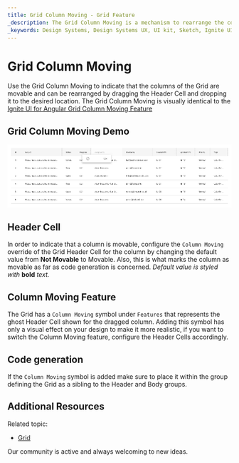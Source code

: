 ```yaml
---
title: Grid Column Moving - Grid Feature
_description: The Grid Column Moving is a mechanism to rearrange the columns of the Grid.
_keywords: Design Systems, Design Systems UX, UI kit, Sketch, Ignite UI for Angular, Sketch to Angular, Sketch to Angular, Angular, Angular Design System, Export code from Sketch, Design Kits for Angular, Sketch HTML, Sketch to HTML, Sketch UI kits
---
```


# Grid Column Moving

Use the Grid Column Moving to indicate that the columns of the Grid are movable and can be rearranged by dragging the Header Cell and dropping it to the desired location. The Grid Column Moving is visually identical to the [Ignite UI for Angular Grid Column Moving Feature](https://www.infragistics.com/products/ignite-ui-angular/angular/components/grid/column_moving.html)

## Grid Column Moving Demo

<img class="responsive-img" src="../images/grid_column_moving_demo.png" srcset="../images/grid_column_moving_demo@2x.png 2x" />

## Header Cell

In order to indicate that a column is movable, configure the `Column Moving` override of the Grid Header Cell for the column by changing the default value from **Not Movable** to Movable. Also, this is what marks the column as movable as far as code generation is concerned.
_Default value is styled with_ **bold** _text._

## Column Moving Feature

The Grid has a `Column Moving` symbol under `Features` that represents the ghost Header Cell shown for the dragged column. Adding this symbol has only a visual effect on your design to make it more realistic, if you want to switch the Column Moving feature, configure the Header Cells accordingly.

## Code generation

If the `Column Moving` symbol is added make sure to place it within the group defining the Grid as a sibling to the Header and Body groups.

## Additional Resources

Related topic:

- [Grid](grid.md)
  <div class="divider--half"></div>

Our community is active and always welcoming to new ideas.
